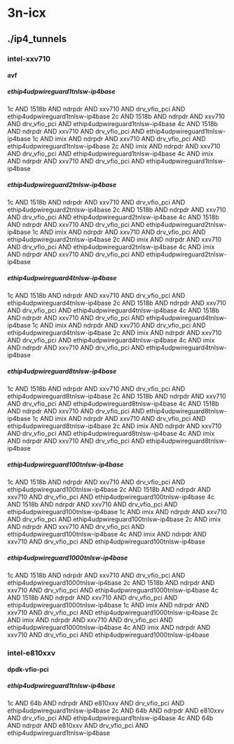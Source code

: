 # 3n-icx
## ./ip4_tunnels
### intel-xxv710
#### avf
##### ethip4udpwireguard1tnlsw-ip4base
1c AND 1518b AND ndrpdr AND xxv710 AND drv_vfio_pci AND ethip4udpwireguard1tnlsw-ip4base
2c AND 1518b AND ndrpdr AND xxv710 AND drv_vfio_pci AND ethip4udpwireguard1tnlsw-ip4base
4c AND 1518b AND ndrpdr AND xxv710 AND drv_vfio_pci AND ethip4udpwireguard1tnlsw-ip4base
1c AND imix AND ndrpdr AND xxv710 AND drv_vfio_pci AND ethip4udpwireguard1tnlsw-ip4base
2c AND imix AND ndrpdr AND xxv710 AND drv_vfio_pci AND ethip4udpwireguard1tnlsw-ip4base
4c AND imix AND ndrpdr AND xxv710 AND drv_vfio_pci AND ethip4udpwireguard1tnlsw-ip4base
##### ethip4udpwireguard2tnlsw-ip4base
1c AND 1518b AND ndrpdr AND xxv710 AND drv_vfio_pci AND ethip4udpwireguard2tnlsw-ip4base
2c AND 1518b AND ndrpdr AND xxv710 AND drv_vfio_pci AND ethip4udpwireguard2tnlsw-ip4base
4c AND 1518b AND ndrpdr AND xxv710 AND drv_vfio_pci AND ethip4udpwireguard2tnlsw-ip4base
1c AND imix AND ndrpdr AND xxv710 AND drv_vfio_pci AND ethip4udpwireguard2tnlsw-ip4base
2c AND imix AND ndrpdr AND xxv710 AND drv_vfio_pci AND ethip4udpwireguard2tnlsw-ip4base
4c AND imix AND ndrpdr AND xxv710 AND drv_vfio_pci AND ethip4udpwireguard2tnlsw-ip4base
##### ethip4udpwireguard4tnlsw-ip4base
1c AND 1518b AND ndrpdr AND xxv710 AND drv_vfio_pci AND ethip4udpwireguard4tnlsw-ip4base
2c AND 1518b AND ndrpdr AND xxv710 AND drv_vfio_pci AND ethip4udpwireguard4tnlsw-ip4base
4c AND 1518b AND ndrpdr AND xxv710 AND drv_vfio_pci AND ethip4udpwireguard4tnlsw-ip4base
1c AND imix AND ndrpdr AND xxv710 AND drv_vfio_pci AND ethip4udpwireguard4tnlsw-ip4base
2c AND imix AND ndrpdr AND xxv710 AND drv_vfio_pci AND ethip4udpwireguard4tnlsw-ip4base
4c AND imix AND ndrpdr AND xxv710 AND drv_vfio_pci AND ethip4udpwireguard4tnlsw-ip4base
##### ethip4udpwireguard8tnlsw-ip4base
1c AND 1518b AND ndrpdr AND xxv710 AND drv_vfio_pci AND ethip4udpwireguard8tnlsw-ip4base
2c AND 1518b AND ndrpdr AND xxv710 AND drv_vfio_pci AND ethip4udpwireguard8tnlsw-ip4base
4c AND 1518b AND ndrpdr AND xxv710 AND drv_vfio_pci AND ethip4udpwireguard8tnlsw-ip4base
1c AND imix AND ndrpdr AND xxv710 AND drv_vfio_pci AND ethip4udpwireguard8tnlsw-ip4base
2c AND imix AND ndrpdr AND xxv710 AND drv_vfio_pci AND ethip4udpwireguard8tnlsw-ip4base
4c AND imix AND ndrpdr AND xxv710 AND drv_vfio_pci AND ethip4udpwireguard8tnlsw-ip4base
##### ethip4udpwireguard100tnlsw-ip4base
1c AND 1518b AND ndrpdr AND xxv710 AND drv_vfio_pci AND ethip4udpwireguard100tnlsw-ip4base
2c AND 1518b AND ndrpdr AND xxv710 AND drv_vfio_pci AND ethip4udpwireguard100tnlsw-ip4base
4c AND 1518b AND ndrpdr AND xxv710 AND drv_vfio_pci AND ethip4udpwireguard100tnlsw-ip4base
1c AND imix AND ndrpdr AND xxv710 AND drv_vfio_pci AND ethip4udpwireguard100tnlsw-ip4base
2c AND imix AND ndrpdr AND xxv710 AND drv_vfio_pci AND ethip4udpwireguard100tnlsw-ip4base
4c AND imix AND ndrpdr AND xxv710 AND drv_vfio_pci AND ethip4udpwireguard100tnlsw-ip4base
##### ethip4udpwireguard1000tnlsw-ip4base
1c AND 1518b AND ndrpdr AND xxv710 AND drv_vfio_pci AND ethip4udpwireguard1000tnlsw-ip4base
2c AND 1518b AND ndrpdr AND xxv710 AND drv_vfio_pci AND ethip4udpwireguard1000tnlsw-ip4base
4c AND 1518b AND ndrpdr AND xxv710 AND drv_vfio_pci AND ethip4udpwireguard1000tnlsw-ip4base
1c AND imix AND ndrpdr AND xxv710 AND drv_vfio_pci AND ethip4udpwireguard1000tnlsw-ip4base
2c AND imix AND ndrpdr AND xxv710 AND drv_vfio_pci AND ethip4udpwireguard1000tnlsw-ip4base
4c AND imix AND ndrpdr AND xxv710 AND drv_vfio_pci AND ethip4udpwireguard1000tnlsw-ip4base
### intel-e810xxv
#### dpdk-vfio-pci
##### ethip4udpwireguard1tnlsw-ip4base
1c AND 64b AND ndrpdr AND e810xxv AND drv_vfio_pci AND ethip4udpwireguard1tnlsw-ip4base
2c AND 64b AND ndrpdr AND e810xxv AND drv_vfio_pci AND ethip4udpwireguard1tnlsw-ip4base
4c AND 64b AND ndrpdr AND e810xxv AND drv_vfio_pci AND ethip4udpwireguard1tnlsw-ip4base
